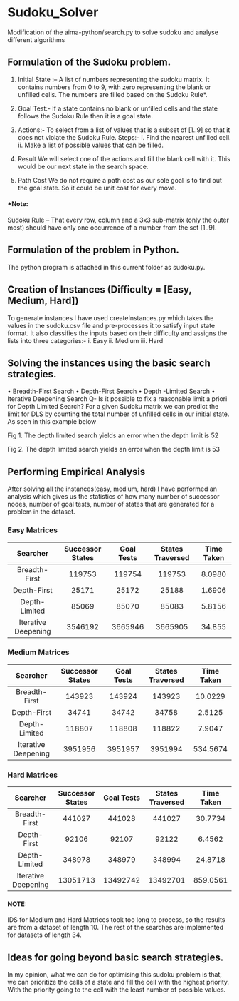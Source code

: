 # Sudoku_Solver
Modification of the aima-python/search.py to solve sudoku and analyse different algorithms
## Formulation of the Sudoku problem.

1.	Initial State :– 
A list of numbers representing the sudoku matrix. It contains numbers from 0 to 9, with zero representing the blank or unfilled cells. The numbers are filled based on the Sudoku Rule*.

2.	Goal Test:-
If a state contains no blank or unfilled cells and the state follows the Sudoku Rule then it is a goal state.

3.	Actions:-
To select from a list of values that is a subset of [1..9] so that it does not violate the Sudoku Rule.
Steps:-
i.	Find the nearest unfilled cell.
ii.	Make a list of possible values that can be filled.

4.	Result
We will select one of the actions and fill the blank cell with it. This would be our next state in the search space.

5.	Path Cost
We do not require a path cost as our sole goal is to find out the goal state.
So it could be unit cost for every move.

#### *Note: 
Sudoku Rule – That every row, column and a 3x3 sub-matrix (only the outer most) should have only one occurrence of a number from the set [1..9].


## Formulation of the problem in Python.

The python program is attached in this current folder as sudoku.py.

## Creation of Instances (Difficulty = [Easy, Medium, Hard])
To generate instances I have used createInstances.py which takes the values in the sudoku.csv file and pre-processes it to satisfy input state format. It also classifies the inputs based on their difficulty and assigns the lists into three categories:-
i.	Easy
ii.	Medium
iii.	Hard


## Solving the instances using the basic search strategies.
•	Breadth-First Search
•	Depth-First Search
•	Depth
-Limited Search
•	Iterative Deepening Search
Q- Is it possible to fix a reasonable limit a priori for Depth Limited Search?
For a given Sudoku matrix we can predict the limit for DLS by counting the total number of unfilled cells in our initial state. As seen in this example below 

 
Fig 1. The depth limited search yields an error when the depth limit is 52

 
Fig 2. The depth limited search yields an error when the depth limit is 53



## Performing Empirical Analysis
After solving all the instances(easy, medium, hard) I have performed an analysis which gives us the statistics of how many number of successor nodes, number of goal tests, number of states that are generated for a problem in the dataset.

### Easy Matrices
|   Searcher          |	Successor States | Goal Tests	| States Traversed	| Time Taken |
| :-----------------: | :--------------: | :--------: | :--------------: | :--------: |
|  Breadth-First      |	     119753      |	   119754  |	      119753     |	   8.0980  |
| 	Depth-First        |       25171      |     25172  |        25188     |	   1.6906  |
| 	Depth-Limited      |       85069      |     85070 	|        85083    	|    5.8156  |
| Iterative Deepening	|     3546192	     |   3665946 	|      3665905    	|   34.855   |


### Medium Matrices
|   Searcher          |	Successor States | Goal Tests	| States Traversed	| Time Taken |
| :-----------------: | :--------------: | :--------: | :--------------: | :--------: |
|  Breadth-First      |	     143923      |	   143924  |	      143923     |	  10.0229  |
| 	Depth-First        |       34741      |     34742  |        34758     |	   2.5125  |
| 	Depth-Limited      |      118807      |    118808 	|       118822    	|    7.9047  |
| Iterative Deepening	|     3951956	     |   3951957 	|      3951994    	|  534.5674  |



### Hard Matrices

|   Searcher          |	Successor States | Goal Tests	| States Traversed	| Time Taken |
| :-----------------: | :--------------: | :--------: | :--------------: | :--------: |
|  Breadth-First      |	     441027      |	   441028  |	      441027     |	  30.7734  |
| 	Depth-First        |       92106      |     92107  |        92122     |	   6.4562  |
| 	Depth-Limited      |      348978      |    348979 	|       348994    	|   24.8718  |
| Iterative Deepening	|    13051713	     |  13492742 	|     13492701    	|  859.0561  |

#### NOTE:
IDS for Medium and Hard Matrices took too long to process, so the results are from a dataset of length 10. The rest of the searches are implemented for datasets  of length 34.







## Ideas for going beyond basic search strategies.
In my opinion, what we can do for optimising this sudoku problem is that, we can prioritize the cells of a state and fill the cell with the highest priority. With the priority going to the cell with the least number of possible values.



